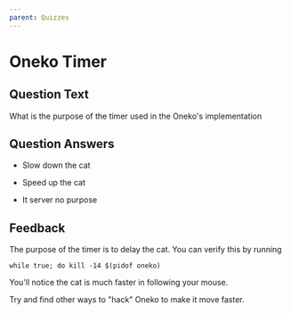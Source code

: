 ```yaml
---
parent: Quizzes
---
```


# Oneko Timer

## Question Text

What is the purpose of the timer used in the Oneko's implementation

## Question Answers

+ Slow down the cat

- Speed up the cat

- It server no purpose

## Feedback

The purpose of the timer is to delay the cat. You can verify this by running

```console
while true; do kill -14 $(pidof oneko)
```

You'll notice the cat is much faster in following your mouse.

Try and find other ways to "hack" Oneko to make it move faster.
